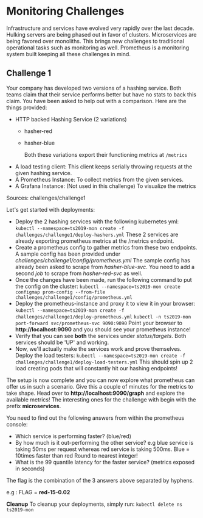 # Monitoring Challenges
 
Infrastructure and services have evolved very rapidly over the last decade. Hulking servers are being phased out in favor of clusters. Microservices are being favored over monoliths.
This brings new challenges to traditional operational tasks such as monitoring as well. Prometheus is a monitoring system built keeping all these challenges in mind.

## Challenge 1

Your company has developed two versions of a hashing service. Both teams claim that their service performs better but have no stats to back this claim. You have been asked to help out with a comparison.
Here are the things provided:

- HTTP backed Hashing Service (2 variations)
  - hasher-red
  - hasher-blue

    Both these variations export their functioning metrics at `/metrics`
- A load testing client:
    This client keeps serially throwing requests at the given hashing service.
- A Prometheus Instance:
    To collect metrics from the given services.
- A Grafana Instance: (Not used in this challenge)
    To visualize the metrics

Sources: challenges/challenge1

Let's get started with deployments:

- Deploy the 2 hashing services with the following kubernetes yml:
    `kubectl --namespace=ts2019-mon create -f challenges/challenge1/deploy-hashers.yml`
    These 2 services are already exporting prometheus metrics at the /metrics endpoint.
- Create a prometheus config to gather metrics from these two endpoints. A sample config has been provided under _challenges/challenge1/config/prometheus.yml_
    The sample config has already been asked to scrape from _hasher-blue-svc_. You need to add a second _job_ to scrape from _hasher-red-svc_ as well.
- Once the changes have been made, run the following command to put the config on the cluster:
    `kubectl --namespace=ts2019-mon create configmap prom-config --from-file challenges/challenge1/config/prometheus.yml`
- Deploy the prometheus-instance and proxy it to view it in your browser:
    `kubectl --namespace=ts2019-mon create -f challenges/challenge1/deploy-prometheus.yml`
    `kubectl -n ts2019-mon port-forward svc/prometheus-svc 9090:9090`
    Point your browser to **http://localhost:9090** and you should see your prometheus instance!
- Verify that you can see **both** the services under _status/targets_. Both services should be 'UP' and working.
- Now, we'll actually make the services work and prove themselves. Deploy the load testers:
    `kubectl --namespace=ts2019-mon create -f challenges/challenge1/deploy-load-testers.yml`
    This should spin up 2 load creating pods that will constantly hit our hashing endpoints!

The setup is now complete and you can now explore what prometheus can offer us in such a scenario. Give this a couple of minutes for the metrics to take shape.
Head over to **http://localhost:9090/graph** and explore the available metrics! The interesting ones for the challenge with begin with the prefix **microservices**.

You need to find out the following answers from within the prometheus console:

- Which service is performing faster? (blue/red)
- By how much is it out-performing the other service?
    e.g blue service is taking 50ms per request whereas red service is taking 500ms. Blue = 10times faster than red
    Round to nearest integer!
- What is the 99 quantile latency for the faster service? (metrics exposed in seconds)

The flag is the combination of the 3 answers above separated by hyphens.

e.g :
FLAG = **red-15-0.02**

**Cleanup**
To cleanup your deployments, simply run:
`kubectl delete ns ts2019-mon`
